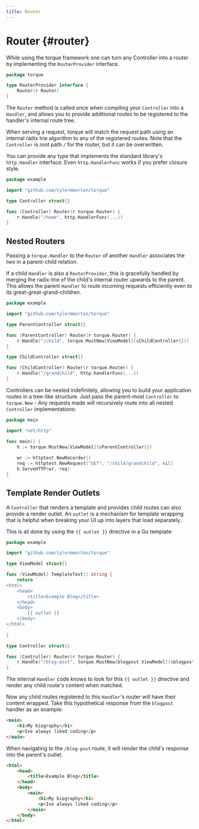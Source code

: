 ```yaml
---
title: Router
---
```


# Router {#router}

While using the torque framework one can turn any Controller into a router by implementing the `RouterProvider` interface.

```go
package torque 

type RouterProvider interface {
    Router(r Router)
}
```

The `Router` method is called once when compiling your `Controller` into a `Handler`, and allows you to provide additional routes to be registered to the handler's internal route tree.

When serving a request, torque will match the request path using an internal radix trie algorithm to any of the registered routes. Note that the `Controller` is root path `/` for the router, but it can be overwritten.

You can provide any type that implements the standard library's `http.Handler` interface. Even `http.HandlerFunc` works if you prefer closure style.

```go
package example

import "github.com/tylermmorton/torque"

type Controller struct{}

func (Controller) Router(r torque.Router) {
    r.Handle("/home", http.HandlerFunc(...))
}
```

## Nested Routers

Passing a `torque.Handler` to the `Router` of another `Handler` associates the two in a parent-child relation. 

If a child `Handler` is also a `RouterProvider`, this is gracefully handled by merging the radix-trie of the child's internal router upwards to the parent. This allows the parent `Handler` to route incoming requests efficiently even to its great-great-grand-children.

```go
package example

import "github.com/tylermmorton/torque"

type ParentController struct{}

func (ParentController) Router(r torque.Router) {
    r.Handle("/child", torque.MustNew[ViewModel](&ChildController{}))
}

type ChildController struct{}

func (ChildController) Router(r torque.Router) {
	r.Handle("/grandchild", http.handlerFunc(...))
}
```

Controllers can be nested indefinitely, allowing you to build your application routes in a tree-like structure. Just pass the parent-most `Controller` to `torque.New` - Any requests made will recursively route into all nested `Controller` implementations:

```go
package main

import "net/http"

func main() {
	h := torque.MustNew[ViewModel](&ParentController{})
	
	wr := httptest.NewRecorder()
	req := httptest.NewRequest("GET", "/child/grandchild", nil)
	h.ServeHTTP(wr, req)
}
```

## Template Render Outlets

A `Controller` that renders a template and provides child routes can also provide a render outlet. An `outlet` is a mechanism for template wrapping that is helpful when breaking your UI up into layers that load separately.

This is all done by using the `{{ outlet }}` directive in a Go template:

```go
package example

import "github.com/tylermmorton/torque"

type ViewModel struct{}

func (ViewModel) TemplateText() string {
	return `
<html>
    <head>
        <title>Example Blog</title>
    </head>
    <body>
        {{ outlet }}
    </body>
</html>
`
}

type Controller struct{}

func (Controller) Router(r torque.Router) {
    r.Handle("/blog-post", torque.MustNew[blogpost.ViewModel](&blogpost.Controller{}))
}
```

The internal `Handler` code knows to look for this `{{ outlet }}` directive and render any child route's content when matched.

Now any child routes registered to this `Handler`'s router will have their content wrapped. Take this hypothetical response from the `blogpost` handler as an example:

```html
<main>
    <h1>My biography</h1>
    <p>Ive always liked coding</p>
</main>
```

When navigating to the `/blog-post` route, it will render the child's response into the parent's outlet.

```html
<html>
    <head>
        <title>Example Blog</title>
    </head>
    <body>
        <main>
            <h1>My biography</h1>
            <p>Ive always liked coding</p>
        </main>
    </body>
</html>
```